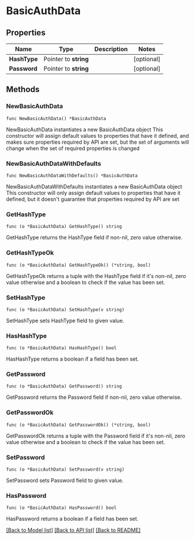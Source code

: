 # BasicAuthData

## Properties

Name | Type | Description | Notes
------------ | ------------- | ------------- | -------------
**HashType** | Pointer to **string** |  | [optional] 
**Password** | Pointer to **string** |  | [optional] 

## Methods

### NewBasicAuthData

`func NewBasicAuthData() *BasicAuthData`

NewBasicAuthData instantiates a new BasicAuthData object
This constructor will assign default values to properties that have it defined,
and makes sure properties required by API are set, but the set of arguments
will change when the set of required properties is changed

### NewBasicAuthDataWithDefaults

`func NewBasicAuthDataWithDefaults() *BasicAuthData`

NewBasicAuthDataWithDefaults instantiates a new BasicAuthData object
This constructor will only assign default values to properties that have it defined,
but it doesn't guarantee that properties required by API are set

### GetHashType

`func (o *BasicAuthData) GetHashType() string`

GetHashType returns the HashType field if non-nil, zero value otherwise.

### GetHashTypeOk

`func (o *BasicAuthData) GetHashTypeOk() (*string, bool)`

GetHashTypeOk returns a tuple with the HashType field if it's non-nil, zero value otherwise
and a boolean to check if the value has been set.

### SetHashType

`func (o *BasicAuthData) SetHashType(v string)`

SetHashType sets HashType field to given value.

### HasHashType

`func (o *BasicAuthData) HasHashType() bool`

HasHashType returns a boolean if a field has been set.

### GetPassword

`func (o *BasicAuthData) GetPassword() string`

GetPassword returns the Password field if non-nil, zero value otherwise.

### GetPasswordOk

`func (o *BasicAuthData) GetPasswordOk() (*string, bool)`

GetPasswordOk returns a tuple with the Password field if it's non-nil, zero value otherwise
and a boolean to check if the value has been set.

### SetPassword

`func (o *BasicAuthData) SetPassword(v string)`

SetPassword sets Password field to given value.

### HasPassword

`func (o *BasicAuthData) HasPassword() bool`

HasPassword returns a boolean if a field has been set.


[[Back to Model list]](../README.md#documentation-for-models) [[Back to API list]](../README.md#documentation-for-api-endpoints) [[Back to README]](../README.md)


